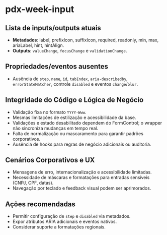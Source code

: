 # pdx-week-input

## Lista de inputs/outputs atuais

- **Metadados**: label, prefixIcon, suffixIcon, required, readonly, min, max, ariaLabel, hint, hintAlign.
- **Outputs**: `valueChange`, `focusChange` e `validationChange`.

## Propriedades/eventos ausentes

- Ausência de `step`, `name`, `id`, `tabIndex`, `aria-describedby`, `errorStateMatcher`, controle `disabled` e eventos `change`/`blur`.

## Integridade do Código e Lógica de Negócio

- Validação fixa no formato `YYYY-Www`.
- Mesmas limitações de estilização e acessibilidade da base.
- Validações e estado desabilitado dependem do FormControl; o wrapper não sincroniza mudanças em tempo real.
- Falta de normalização ou mascaramento para garantir padrões corporativos.
- Ausência de hooks para regras de negócio adicionais ou auditoria.

## Cenários Corporativos e UX

- Mensagens de erro, internacionalização e acessibilidade limitadas.
- Necessidade de máscaras e formatações para entradas sensíveis (CNPJ, CPF, datas).
- Navegação por teclado e feedback visual podem ser aprimorados.

## Ações recomendadas

- Permitir configuração de `step` e `disabled` via metadados.
- Expor atributos ARIA adicionais e eventos nativos.
- Considerar suporte a formatações regionais.
